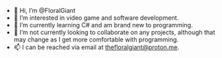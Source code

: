 - 👋 Hi, I’m @FloralGiant
- 👀 I’m interested in video game and software development.
- 🌱 I’m currently learning C# and am brand new to programming.
- 💞️ I’m not currently looking to collaborate on any projects, although that may change as I get more comfortable with programming.
- 📫 I can be reached via email at thefloralgiant@proton.me.

<!---
FloralGiant/FloralGiant is a ✨ special ✨ repository because its `README.md` (this file) appears on your GitHub profile.
You can click the Preview link to take a look at your changes.
--->
